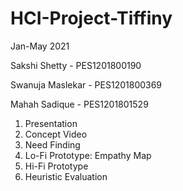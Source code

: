 # HCI-Project-Tiffiny

Jan-May 2021

Sakshi Shetty - PES1201800190

Swanuja Maslekar - PES1201800369

Mahah Sadique - PES1201801529

1. Presentation
2. Concept Video
3. Need Finding
4. Lo-Fi Prototype: Empathy Map
5. Hi-Fi Prototype
6. Heuristic Evaluation
